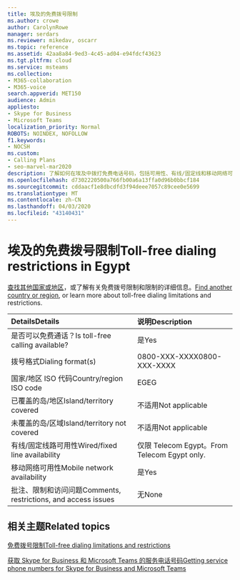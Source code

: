 ```yaml
---
title: 埃及的免费拨号限制
ms.author: crowe
author: CarolynRowe
manager: serdars
ms.reviewer: mikedav, oscarr
ms.topic: reference
ms.assetid: 42aa8a84-9ed3-4c45-ad04-e94fdcf43623
ms.tgt.pltfrm: cloud
ms.service: msteams
ms.collection:
- M365-collaboration
- M365-voice
search.appverid: MET150
audience: Admin
appliesto:
- Skype for Business
- Microsoft Teams
localization_priority: Normal
ROBOTS: NOINDEX, NOFOLLOW
f1.keywords:
- NOCSH
ms.custom:
- Calling Plans
- seo-marvel-mar2020
description: 了解如何在埃及中拨打免费电话号码，包括可用性、有线/固定线和移动网络可用性以及限制。
ms.openlocfilehash: d7302220500a766fb00a6a13ffa0d96b0bbcf184
ms.sourcegitcommit: cddaacf1e8dbcdfd3f94deee7057c89cee0e5699
ms.translationtype: MT
ms.contentlocale: zh-CN
ms.lasthandoff: 04/03/2020
ms.locfileid: "43140431"
---
```

# <a name="toll-free-dialing-restrictions-in-egypt"></a><span data-ttu-id="06cb1-103">埃及的免费拨号限制</span><span class="sxs-lookup"><span data-stu-id="06cb1-103">Toll-free dialing restrictions in Egypt</span></span>

<span data-ttu-id="06cb1-104">[查找其他国家或地区](../toll-free-dialing-limitations-and-restrictions.md)，或了解有关免费拨号限制和限制的详细信息。</span><span class="sxs-lookup"><span data-stu-id="06cb1-104">[Find another country or region](../toll-free-dialing-limitations-and-restrictions.md), or learn more about toll-free dialing limitations and restrictions.</span></span>


|<span data-ttu-id="06cb1-105">**Details**</span><span class="sxs-lookup"><span data-stu-id="06cb1-105">**Details**</span></span>|<span data-ttu-id="06cb1-106">**说明**</span><span class="sxs-lookup"><span data-stu-id="06cb1-106">**Description**</span></span>|
|:-----|:-----|
|<span data-ttu-id="06cb1-107">是否可以免费通话？</span><span class="sxs-lookup"><span data-stu-id="06cb1-107">Is toll-free calling available?</span></span>  <br/> |<span data-ttu-id="06cb1-108">是</span><span class="sxs-lookup"><span data-stu-id="06cb1-108">Yes</span></span>  <br/> |
|<span data-ttu-id="06cb1-109">拨号格式</span><span class="sxs-lookup"><span data-stu-id="06cb1-109">Dialing format(s)</span></span>  <br/> |<span data-ttu-id="06cb1-110">0800-XXX-XXXX</span><span class="sxs-lookup"><span data-stu-id="06cb1-110">0800-XXX-XXXX</span></span>  <br/> |
|<span data-ttu-id="06cb1-111">国家/地区 ISO 代码</span><span class="sxs-lookup"><span data-stu-id="06cb1-111">Country/region ISO code</span></span>  <br/> |<span data-ttu-id="06cb1-112">EG</span><span class="sxs-lookup"><span data-stu-id="06cb1-112">EG</span></span>  <br/> |
|<span data-ttu-id="06cb1-113">已覆盖的岛/地区</span><span class="sxs-lookup"><span data-stu-id="06cb1-113">Island/territory covered</span></span>  <br/> |<span data-ttu-id="06cb1-114">不适用</span><span class="sxs-lookup"><span data-stu-id="06cb1-114">Not applicable</span></span>  <br/> |
|<span data-ttu-id="06cb1-115">未覆盖的岛/区域</span><span class="sxs-lookup"><span data-stu-id="06cb1-115">Island/territory not covered</span></span>  <br/> |<span data-ttu-id="06cb1-116">不适用</span><span class="sxs-lookup"><span data-stu-id="06cb1-116">Not applicable</span></span>  <br/> |
|<span data-ttu-id="06cb1-117">有线/固定线路可用性</span><span class="sxs-lookup"><span data-stu-id="06cb1-117">Wired/fixed line availability</span></span>  <br/> |<span data-ttu-id="06cb1-118">仅限 Telecom Egypt。</span><span class="sxs-lookup"><span data-stu-id="06cb1-118">From Telecom Egypt only.</span></span>  <br/> |
|<span data-ttu-id="06cb1-119">移动网络可用性</span><span class="sxs-lookup"><span data-stu-id="06cb1-119">Mobile network availability</span></span>  <br/> |<span data-ttu-id="06cb1-120">是</span><span class="sxs-lookup"><span data-stu-id="06cb1-120">Yes</span></span>  <br/> |
|<span data-ttu-id="06cb1-121">批注、限制和访问问题</span><span class="sxs-lookup"><span data-stu-id="06cb1-121">Comments, restrictions, and access issues</span></span>  <br/> |<span data-ttu-id="06cb1-122">无</span><span class="sxs-lookup"><span data-stu-id="06cb1-122">None</span></span>  <br/> |
   
## <a name="related-topics"></a><span data-ttu-id="06cb1-123">相关主题</span><span class="sxs-lookup"><span data-stu-id="06cb1-123">Related topics</span></span>

[<span data-ttu-id="06cb1-124">免费拨号限制</span><span class="sxs-lookup"><span data-stu-id="06cb1-124">Toll-free dialing limitations and restrictions</span></span>](../toll-free-dialing-limitations-and-restrictions.md)

[<span data-ttu-id="06cb1-125">获取 Skype for Business 和 Microsoft Teams 的服务电话号码</span><span class="sxs-lookup"><span data-stu-id="06cb1-125">Getting service phone numbers for Skype for Business and Microsoft Teams</span></span>](/microsoftteams/getting-service-phone-numbers)

  
 
